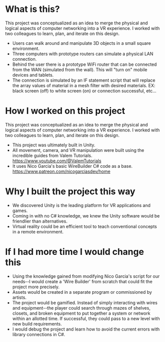 # What is this?

This project was conceptualized as an idea to merge the physical and logical aspects of computer networking into a VR experience. I worked with two colleagues to learn, plan, and iterate on this design.

* Users can walk around and manipulate 3D objects in a small square environment.
* Three computers with prototype routers can simulate a physical LAN connection.
* Behind the user there is a prototype WiFi router that can be connected from the WAN (simulated from the wall). This will "turn on" mobile devices and tablets.
* The connection is simulated by an IF statement script that will replace the array values of material in a mesh filter with desired materials. EX: black screen (off) to white screen (on) or connection successful, etc...

# How I worked on this project

This project was conceptualized as an idea to merge the physical and logical aspects of computer networking into a VR experience. I worked with two colleagues to learn, plan, and iterate on this design.

* This project was ultimately built in Unity.
* All movement, camera, and VR manipulation were built using the incredible guides from Valem Tutorials. https://www.youtube.com/@ValemTutorials
* It uses Nico Garcia's basic WireBuilder C# code as a base. https://www.patreon.com/nicogarciasdev/home
  
# Why I built the project this way

* We discovered Unity is the leading platform for VR applications and games.
* Coming in with no C# knowledge, we knew the Unity software would be friendlier than alternatives.
* Virtual reality could be an efficient tool to teach conventional concepts in a remote environment.

# If I had more time I would change this

* Using the knowledge gained from modifying Nico Garcia's script for our needs--I would create a 'Wire Builder' from scratch that could fit the project more precisely.
* Assets would be created in a separate program or commissioned by artists.
* The project would be gamified. Instead of simply interacting with wires and equipment--the player could search through mazes of shelves, closets, and broken equipment to put together a system or network within an allotted time. If successful, they could pass to a new level with new build requirements.
* I would debug the project and learn how to avoid the current errors with library connections in C#.

 

